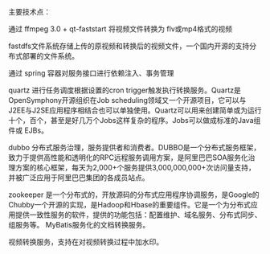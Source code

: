 主要技术点：

通过 ffmpeg 3.0 + qt-faststart 将视频文件转换为 flv或mp4格式的视频


fastdfs文件系统存储上传的原视频和转换后的视频文件，一个国内开源的支持分布式部署的文件系统。


通过 spring 容器对服务接口进行依赖注入、事务管理

quartz 进行任务调度根据设置的cron trigger触发执行转换服务。Quartz是OpenSymphony开源组织在Job scheduling领域又一个开源项目，它可以与J2EE与J2SE应用程序相结合也可以单独使用。Quartz可以用来创建简单或为运行十个，百个，甚至是好几万个Jobs这样复杂的程序。Jobs可以做成标准的Java组件或 EJBs。

dubbo 分布式服务治理，服务提供者和消费者。DUBBO是一个分布式服务框架，致力于提供高性能和透明化的RPC远程服务调用方案，是阿里巴巴SOA服务化治理方案的核心框架，每天为2,000+个服务提供3,000,000,000+次访问量支持，并被广泛应用于阿里巴巴集团的各成员站点。

zookeeper 是一个分布式的，开放源码的分布式应用程序协调服务，是Google的Chubby一个开源的实现，是Hadoop和Hbase的重要组件。它是一个为分布式应用提供一致性服务的软件，提供的功能包括：配置维护、域名服务、分布式同步、组服务等。 MyBatis服务化的文档转换服务。

视频转换服务，支持在对视频转换过程中加水印。

